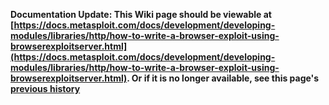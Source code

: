 <!-- Maintainers:  Please do not modify this file directly, create a pull request instead -->

**Documentation Update: This Wiki page should be viewable at [https://docs.metasploit.com/docs/development/developing-modules/libraries/http/how-to-write-a-browser-exploit-using-browserexploitserver.html](https://docs.metasploit.com/docs/development/developing-modules/libraries/http/how-to-write-a-browser-exploit-using-browserexploitserver.html). Or if it is no longer available, see this page's [previous history](./_history)**

